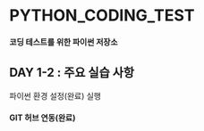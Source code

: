 # PYTHON_CODING_TEST
#### 코딩 테스트를 위한 파이썬 저장소

## DAY 1-2 : 주요 실습 사항
파이썬 환경 설정(완료) 실행

#### GIT 허브 연동(완료)
